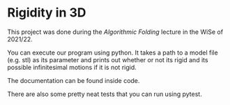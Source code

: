 # Rigidity in 3D

This project was done during the *Algorithmic Folding* lecture in the WiSe of 2021/22.

You can execute our program using python. It takes a path to a model file (e.g. stl) as its parameter and prints out whether or not its rigid and its possible infinitesimal motions if it is not rigid.

The documentation can be found inside code.

There are also some pretty neat tests that you can run using pytest.